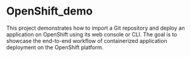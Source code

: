 # OpenShift_demo
This project demonstrates how to import a Git repository and deploy an application on OpenShift using its web console or CLI. The goal is to showcase the end-to-end workflow of containerized application deployment on the OpenShift platform.
